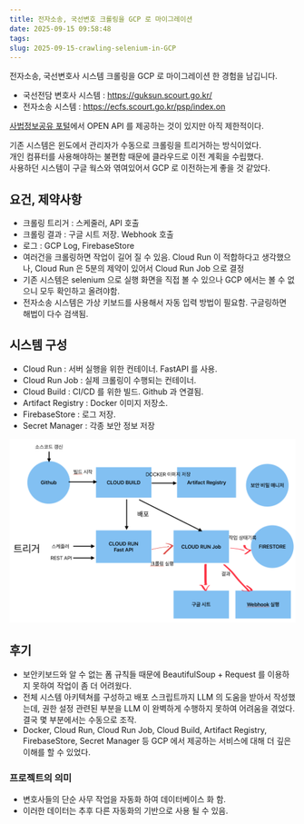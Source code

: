 ```yaml
---
title: 전자소송, 국선변호 크롤링을 GCP 로 마이그레이션
date: 2025-09-15 09:58:48
tags:
slug: 2025-09-15-crawling-selenium-in-GCP
---
```


전자소송, 국선변호사 시스템 크롤링을 GCP 로 마이그레이션 한 경험을 남깁니다.

* 국선전담 변호사 시스템 : https://guksun.scourt.go.kr/
* 전자소송 시스템 : https://ecfs.scourt.go.kr/psp/index.on

[사법정보공유 포털](https://openapi.scourt.go.kr/kgso301m01.do)에서 OPEN API 를 제공하는 것이 있지만 아직 제한적이다.

기존 시스템은 윈도에서 관리자가 수동으로 크롤링을 트리거하는 방식이었다.  
개인 컴퓨터를 사용해야하는 불편함 때문에 클라우드로 이전 계획을 수립했다.  
사용하던 시스템이 구글 웍스와 엮여있어서 GCP 로 이전하는게 좋을 것 같았다.  

## 요건, 제약사항

* 크롤링 트리거 : 스케줄러, API 호출
* 크롤링 결과 : 구글 시트 저장. Webhook 호출
* 로그 : GCP Log, FirebaseStore
* 여러건을 크롤링하면 작업이 길어 질 수 있음.
  Cloud Run 이 적합하다고 생각했으나, Cloud Run 은 5분의 제약이 있어서 Cloud Run Job 으로 결정
* 기존 시스템은 selenium 으로 실행 화면을 직접 볼 수 있으나 GCP 에서는 볼 수 없으니 모두 확인하고 올려야함.
* 전자소송 시스템은 가상 키보드를 사용해서 자동 입력 방법이 필요함. 구글링하면 해법이 다수 검색됨.

## 시스템 구성

* Cloud Run : 서버 실행을 위한 컨테이너. FastAPI 를 사용.
* Cloud Run Job : 실제 크롤링이 수행되는 컨테이너.
* Cloud Build : CI/CD 를 위한 빌드. Github 과 연결됨.
* Artifact Registry : Docker 이미지 저장소.
* FirebaseStore : 로그 저장.
* Secret Manager : 각종 보안 정보 저장

![아키텍쳐](2025-09-15-crawling-selenium-in-GCP.png)

## 후기

* 보안키보드와 알 수 없는 폼 규칙들 때문에 BeautifulSoup + Request 를 이용하지 못하여 작업이 좀 더 어려웠다.
* 전체 시스템 아키텍쳐를 구성하고 배포 스크립트까지 LLM 의 도움을 받아서 작성했는데, 권한 설정 관련된 부분을 LLM 이 완벽하게 수행하지 못하여 어려움을 겪었다. 결국 몇 부분에서는 수동으로 조작.
* Docker, Cloud Run, Cloud Run Job, Cloud Build, Artifact Registry, FirebaseStore, Secret Manager 등 GCP 에서 제공하는 서비스에 대해 더 깊은 이해를 할 수 있었다.

### 프로젝트의 의미

* 변호사들의 단순 사무 작업을 자동화 하여 데이터베이스 화 함.  
* 이러한 데이터는 추후 다른 자동화의 기반으로 사용 될 수 있음.